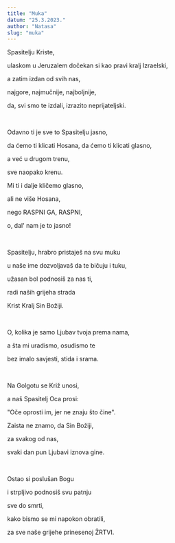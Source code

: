 ```yaml
---
title: "Muka"
datum: "25.3.2023."
author: "Natasa"
slug: "muka"
---
```


<p>Spasitelju Kriste,</p>
<p>ulaskom u Jeruzalem dočekan si kao pravi kralj Izraelski,</p>
<p>a zatim izdan od svih nas,</p>
<p>najgore, najmučnije, najboljnije,</p>
<p>da, svi smo te izdali, izrazito neprijateljski.</p>
</br>
<p>Odavno ti je sve to Spasitelju jasno,</p>
<p>da ćemo ti klicati Hosana, da ćemo ti klicati glasno,</p>
<p>a već u drugom trenu,</p>
<p>sve naopako krenu.</p>
<p>Mi ti i dalje kličemo glasno,</p>
<p>ali ne više Hosana,</p>
<p>nego RASPNI GA, RASPNI,</p>
<p>o, dal' nam je to jasno!</p>
</br>
<p>Spasitelju, hrabro pristaješ na svu muku</p>
<p>u naše ime dozvoljavaš da te bičuju i tuku,</p>
<p>užasan bol podnosiš za nas ti,</p>
<p>radi naših grijeha strada</p>
<p>Krist Kralj Sin Božiji.</p>
</br>
<p>O, kolika je samo Ljubav tvoja prema nama,</p>
<p>a šta mi uradismo, osudismo te</p>
<p>bez imalo savjesti, stida i srama.</p>
</br>
<p>Na Golgotu se Križ unosi,</p>
<p>a naš Spasitelj Oca prosi:</p>
<p>"Oče oprosti im, jer ne znaju što čine".</p>
<p>Zaista ne znamo, da Sin Božiji,</p>
<p>za svakog od nas,</p>
<p>svaki dan pun Ljubavi iznova gine.</p>
</br>
<p>Ostao si poslušan Bogu</p>
<p>i strpljivo podnosiš svu patnju</p>
<p>sve do smrti,</p>
<p>kako bismo se mi napokon obratili,</p>
<p>za sve naše grijehe prinesenoj ŽRTVI.</p>